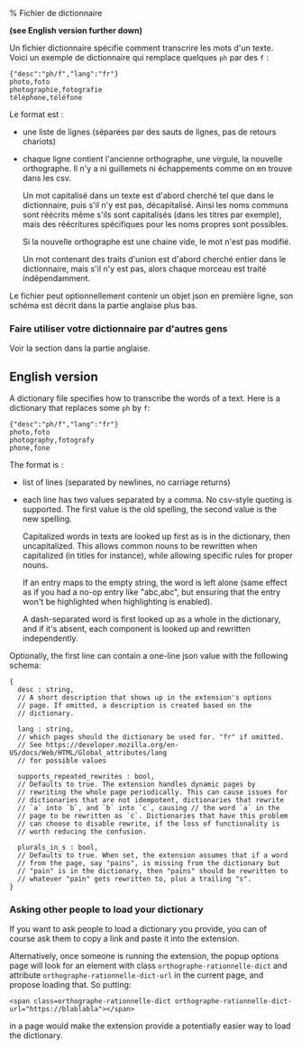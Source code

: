 % Fichier de dictionnaire

**(see English version further down)**

Un fichier dictionnaire spécifie comment transcrire les mots d'un texte. Voici un
exemple de dictionnaire qui remplace quelques `ph` par des `f` :

```
{"desc":"ph/f","lang":"fr"}
photo,foto
photographie,fotografie
téléphone,téléfone
```

Le format est :

- une liste de lignes (séparées par des sauts de lignes, pas de retours chariots)
- chaque ligne contient l'ancienne orthographe, une virgule, la nouvelle
  orthographe. Il n'y a ni guillemets ni échappements comme on en trouve dans les csv.

  Un mot capitalisé dans un texte est d'abord cherché tel que dans le dictionnaire,
  puis s'il n'y est pas, décapitalisé. Ainsi les noms communs sont réécrits même s'ils
  sont capitalisés (dans les titres par exemple), mais des réécritures spécifiques pour
  les noms propres sont possibles.

  Si la nouvelle orthographe est une chaine vide, le mot n'est pas modifié.
  
  Un mot contenant des traits d'union est d'abord cherché entier dans le dictionnaire,
  mais s'il n'y est pas, alors chaque morceau est traité indépendamment.

Le fichier peut optionnellement contenir un objet json en première ligne, son schéma
est décrit dans la partie anglaise plus bas.

### Faire utiliser votre dictionnaire par d'autres gens

Voir la section dans la partie anglaise.

## English version

A dictionary file specifies how to transcribe the words of a text. Here is a dictionary
that replaces some `ph` by `f`:

```
{"desc":"ph/f","lang":"fr"}
photo,foto
photography,fotografy
phone,fone
```

The format is :

- list of lines (separated by newlines, no carriage returns)
- each line has two values separated by a comma. No csv-style quoting is supported.
  The first value is the old spelling, the second value is the new spelling.

  Capitalized words in texts are looked up first as is in the dictionary, then
  uncapitalized. This allows common nouns to be rewritten when capitalized (in titles for
  instance), while allowing specific rules for proper nouns.

  If an entry maps to the empty string, the word is left alone (same effect as if
  you had a no-op entry like "abc,abc", but ensuring that the entry won't be highlighted
  when highlighting is enabled).

  A dash-separated word is first looked up as a whole in the dictionary, and if it's
  absent, each component is looked up and rewritten independently.

Optionally, the first line can contain a one-line json value with the following schema:

```
{
  desc : string,
  // A short description that shows up in the extension's options
  // page. If omitted, a description is created based on the
  // dictionary.

  lang : string,
  // which pages should the dictionary be used for. "fr" if omitted.
  // See https://developer.mozilla.org/en-US/docs/Web/HTML/Global_attributes/lang
  // for possible values

  supports_repeated_rewrites : bool,
  // Defaults to true. The extension handles dynamic pages by
  // rewriting the whole page periodically. This can cause issues for
  // dictionaries that are not idempotent, dictionaries that rewrite
  // `a` into `b`, and `b` into `c`, causing // the word `a` in the
  // page to be rewritten as `c`. Dictionaries that have this problem
  // can choose to disable rewrite, if the loss of functionality is
  // worth reducing the confusion.

  plurals_in_s : bool,
  // Defaults to true. When set, the extension assumes that if a word
  // from the page, say "pains", is missing from the dictionary but
  // "pain" is in the dictionary, then "pains" should be rewritten to
  // whatever "pain" gets rewritten to, plus a trailing "s".
}
```


### Asking other people to load your dictionary

If you want to ask people to load a dictionary you provide, you can of course ask them to
copy a link and paste it into the extension.

Alternatively, once someone is running the extension, the popup options page will look for
an element with class `orthographe-rationnelle-dict` and attribute
`orthographe-rationnelle-dict-url` in the current page, and propose loading that. So
putting:

    <span class=orthographe-rationnelle-dict orthographe-rationnelle-dict-url="https://blablabla"></span>

in a page would make the extension provide a potentially easier way to load the
dictionary.
